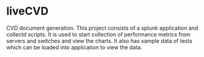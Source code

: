 # liveCVD
CVD document generation. This project consists of a splunk application and collectd scripts. It is used to start collection of performance metrics from servers and switches and view the charts. It also has sample data of tests which can be loaded into application to view the data.
